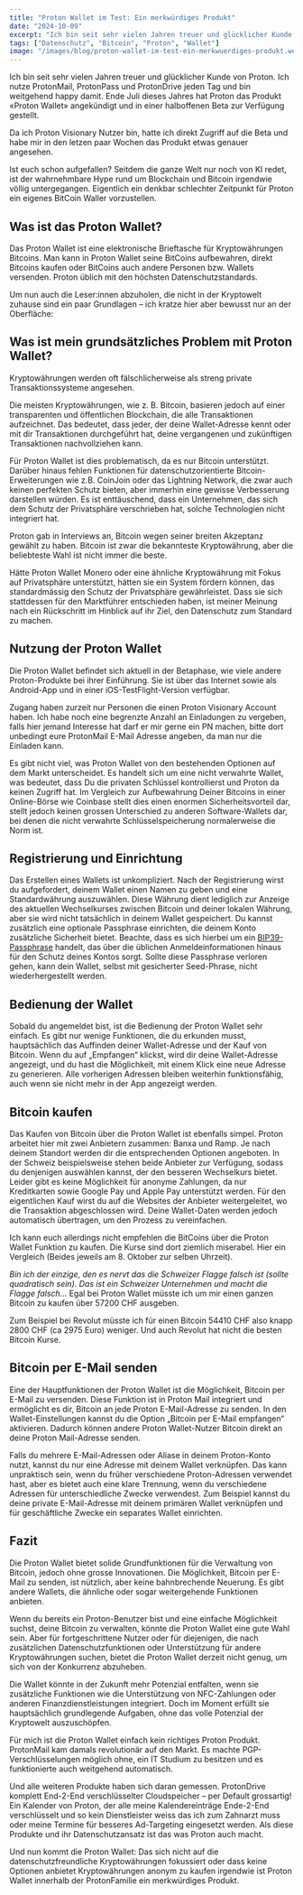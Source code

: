 ```yaml
---
title: "Proton Wallet im Test: Ein merkwürdiges Produkt"
date: "2024-10-09"
excerpt: "Ich bin seit sehr vielen Jahren treuer und glücklicher Kunde von Proton. Ich nutze ProtonMail, ProtonPass und ProtonDrive jeden Tag und bin weitgehend happy damit. Ende Juli dieses Jahres hat Proton das Produkt «Proton Wallet» angekündigt und in einer halboffenen Beta zur Verfügung gestellt. Da ich Proton Visionary Nutzer bin, hatte ich direkt Zugriff auf […]"
tags: ["Datenschutz", "Bitcoin", "Proton", "Wallet"]
image: "/images/blog/proton-wallet-im-test-ein-merkwuerdiges-produkt.webp"
---
```


Ich bin seit sehr vielen Jahren treuer und glücklicher Kunde von Proton. Ich nutze ProtonMail, ProtonPass und ProtonDrive jeden Tag und bin weitgehend happy damit. Ende Juli dieses Jahres hat Proton das Produkt «Proton Wallet» angekündigt und in einer halboffenen Beta zur Verfügung gestellt.





Da ich Proton Visionary Nutzer bin, hatte ich direkt Zugriff auf die Beta und habe mir in den letzen paar Wochen das Produkt etwas genauer angesehen.





Ist euch schon aufgefallen? Seitdem die ganze Welt nur noch von KI redet, ist der wahrnehmbare Hype rund um Blockchain und Bitcoin irgendwie völlig untergegangen. Eigentlich ein denkbar schlechter Zeitpunkt für Proton ein eigenes BitCoin Waller vorzustellen.






## Was ist das Proton Wallet?




Das Proton Wallet ist eine elektronische Brieftasche für Kryptowährungen Bitcoins. Man kann in Proton Wallet seine BitCoins aufbewahren, direkt Bitcoins kaufen oder BitCoins auch andere Personen bzw. Wallets versenden. Proton üblich mit den höchsten Datenschutzstandards.





Um nun auch die Leser:innen abzuholen, die nicht in der Kryptowelt zuhause sind ein paar Grundlagen – ich kratze hier aber bewusst nur an der Oberfläche:






## Was ist mein grundsätzliches Problem mit Proton Wallet?




Kryptowährungen werden oft fälschlicherweise als streng private Transaktionssysteme angesehen.





Die meisten Kryptowährungen, wie z. B. Bitcoin, basieren jedoch auf einer transparenten und öffentlichen Blockchain, die alle Transaktionen aufzeichnet. Das bedeutet, dass jeder, der deine Wallet-Adresse kennt oder mit dir Transaktionen durchgeführt hat, deine vergangenen und zukünftigen Transaktionen nachvollziehen kann.





Für Proton Wallet ist dies problematisch, da es nur Bitcoin unterstützt. Darüber hinaus fehlen Funktionen für datenschutzorientierte Bitcoin-Erweiterungen wie z.B. CoinJoin oder das Lightning Network, die zwar auch keinen perfekten Schutz bieten, aber immerhin eine gewisse Verbesserung darstellen würden. Es ist enttäuschend, dass ein Unternehmen, das sich dem Schutz der Privatsphäre verschrieben hat, solche Technologien nicht integriert hat.





Proton gab in Interviews an, Bitcoin wegen seiner breiten Akzeptanz gewählt zu haben. Bitcoin ist zwar die bekannteste Kryptowährung, aber die beliebteste Wahl ist nicht immer die beste.





Hätte Proton Wallet Monero oder eine ähnliche Kryptowährung mit Fokus auf Privatsphäre unterstützt, hätten sie ein System fördern können, das standardmässig den Schutz der Privatsphäre gewährleistet. Dass sie sich stattdessen für den Marktführer entschieden haben, ist meiner Meinung nach ein Rückschritt im Hinblick auf ihr Ziel, den Datenschutz zum Standard zu machen.






## Nutzung der Proton Wallet




Die Proton Wallet befindet sich aktuell in der Betaphase, wie viele andere Proton-Produkte bei ihrer Einführung. Sie ist über das Internet sowie als Android-App und in einer iOS-TestFlight-Version verfügbar.





Zugang haben zurzeit nur Personen die einen Proton Visionary Account haben. Ich habe noch eine begrenzte Anzahl an Einladungen zu vergeben, falls hier jemand Interesse hat darf er mir gerne ein PN machen, bitte dort unbedingt eure ProtonMail E-Mail Adresse angeben, da man nur die Einladen kann.





Es gibt nicht viel, was Proton Wallet von den bestehenden Optionen auf dem Markt unterscheidet. Es handelt sich um eine nicht verwahrte Wallet, was bedeutet, dass Du die privaten Schlüssel kontrollierst und Proton da keinen Zugriff hat. Im Vergleich zur Aufbewahrung Deiner Bitcoins in einer Online-Börse wie Coinbase stellt dies einen enormen Sicherheitsvorteil dar, stellt jedoch keinen grossen Unterschied zu anderen Software-Wallets dar, bei denen die nicht verwahrte Schlüsselspeicherung normalerweise die Norm ist.






## Registrierung und Einrichtung




Das Erstellen eines Wallets ist unkompliziert. Nach der Registrierung wirst du aufgefordert, deinem Wallet einen Namen zu geben und eine Standardwährung auszuwählen. Diese Währung dient lediglich zur Anzeige des aktuellen Wechselkurses zwischen Bitcoin und deiner lokalen Währung, aber sie wird nicht tatsächlich in deinem Wallet gespeichert. Du kannst zusätzlich eine optionale Passphrase einrichten, die deinem Konto zusätzliche Sicherheit bietet. Beachte, dass es sich hierbei um ein [BIP39-Passphrase](https://en.bitcoin.it/wiki/Seed_phrase#Two-factor_seed_phrases) handelt, das über die üblichen Anmeldeinformationen hinaus für den Schutz deines Kontos sorgt. Sollte diese Passphrase verloren gehen, kann dein Wallet, selbst mit gesicherter Seed-Phrase, nicht wiederhergestellt werden.






## Bedienung der Wallet




Sobald du angemeldet bist, ist die Bedienung der Proton Wallet sehr einfach. Es gibt nur wenige Funktionen, die du erkunden musst, hauptsächlich das Auffinden deiner Wallet-Adresse und der Kauf von Bitcoin. Wenn du auf „Empfangen“ klickst, wird dir deine Wallet-Adresse angezeigt, und du hast die Möglichkeit, mit einem Klick eine neue Adresse zu generieren. Alle vorherigen Adressen bleiben weiterhin funktionsfähig, auch wenn sie nicht mehr in der App angezeigt werden.






## Bitcoin kaufen




Das Kaufen von Bitcoin über die Proton Wallet ist ebenfalls simpel. Proton arbeitet hier mit zwei Anbietern zusammen: Banxa und Ramp. Je nach deinem Standort werden dir die entsprechenden Optionen angeboten. In der Schweiz beispielsweise stehen beide Anbieter zur Verfügung, sodass du denjenigen auswählen kannst, der den besseren Wechselkurs bietet. Leider gibt es keine Möglichkeit für anonyme Zahlungen, da nur Kreditkarten sowie Google Pay und Apple Pay unterstützt werden. Für den eigentlichen Kauf wirst du auf die Websites der Anbieter weitergeleitet, wo die Transaktion abgeschlossen wird. Deine Wallet-Daten werden jedoch automatisch übertragen, um den Prozess zu vereinfachen.





Ich kann euch allerdings nicht empfehlen die BitCoins über die Proton Wallet Funktion zu kaufen. Die Kurse sind dort ziemlich miserabel. Hier ein Vergleich (Beides jeweils am 8. Oktober zur selben Uhrzeit).









*Bin ich der einzige, den es nervt das die Schweizer Flagge falsch ist (sollte quadratisch sein). Das ist ein Schweizer Unternehmen und macht die Flagge falsch…* Egal bei Proton Wallet müsste ich um mir einen ganzen Bitcoin zu kaufen über 57200 CHF ausgeben.





Zum Beispiel bei Revolut müsste ich für einen Bitcoin 54410 CHF also knapp 2800 CHF (ca 2975 Euro) weniger. Und auch Revolut hat nicht die besten Bitcoin Kurse.










## Bitcoin per E-Mail senden




Eine der Hauptfunktionen der Proton Wallet ist die Möglichkeit, Bitcoin per E-Mail zu versenden. Diese Funktion ist in Proton Mail integriert und ermöglicht es dir, Bitcoin an jede Proton E-Mail-Adresse zu senden. In den Wallet-Einstellungen kannst du die Option „Bitcoin per E-Mail empfangen“ aktivieren. Dadurch können andere Proton Wallet-Nutzer Bitcoin direkt an deine Proton Mail-Adresse senden.





Falls du mehrere E-Mail-Adressen oder Aliase in deinem Proton-Konto nutzt, kannst du nur eine Adresse mit deinem Wallet verknüpfen. Das kann unpraktisch sein, wenn du früher verschiedene Proton-Adressen verwendet hast, aber es bietet auch eine klare Trennung, wenn du verschiedene Adressen für unterschiedliche Zwecke verwendest. Zum Beispiel kannst du deine private E-Mail-Adresse mit deinem primären Wallet verknüpfen und für geschäftliche Zwecke ein separates Wallet einrichten.






## Fazit




Die Proton Wallet bietet solide Grundfunktionen für die Verwaltung von Bitcoin, jedoch ohne grosse Innovationen. Die Möglichkeit, Bitcoin per E-Mail zu senden, ist nützlich, aber keine bahnbrechende Neuerung. Es gibt andere Wallets, die ähnliche oder sogar weitergehende Funktionen anbieten.





Wenn du bereits ein Proton-Benutzer bist und eine einfache Möglichkeit suchst, deine Bitcoin zu verwalten, könnte die Proton Wallet eine gute Wahl sein. Aber für fortgeschrittene Nutzer oder für diejenigen, die nach zusätzlichen Datenschutzfunktionen oder Unterstützung für andere Kryptowährungen suchen, bietet die Proton Wallet derzeit nicht genug, um sich von der Konkurrenz abzuheben.





Die Wallet könnte in der Zukunft mehr Potenzial entfalten, wenn sie zusätzliche Funktionen wie die Unterstützung von NFC-Zahlungen oder anderen Finanzdienstleistungen integriert. Doch im Moment erfüllt sie hauptsächlich grundlegende Aufgaben, ohne das volle Potenzial der Kryptowelt auszuschöpfen.





Für mich ist die Proton Wallet einfach kein richtiges Proton Produkt. ProtonMail kam damals revolutionär auf den Markt. Es machte PGP-Verschlüsselungen möglich ohne, ein IT Studium zu besitzen und es funktionierte auch weitgehend automatisch.





Und alle weiteren Produkte haben sich daran gemessen. ProtonDrive komplett End-2-End verschlüsselter Cloudspeicher – per Default grossartig! Ein Kalender von Proton, der alle meine Kalendereinträge Ende-2-End verschlüsselt und so kein Dienstleister weiss das ich zum Zahnarzt muss oder meine Termine für besseres Ad-Targeting eingesetzt werden. Als diese Produkte und ihr Datenschutzansatz ist das was Proton auch macht.





Und nun kommt die Proton Wallet: Das sich nicht auf die datenschutzfreundliche Kryptowährungen fokussiert oder dass keine Optionen anbietet Kryptowährungen anonym zu kaufen irgendwie ist Proton Wallet innerhalb der ProtonFamilie ein merkwürdiges Produkt.